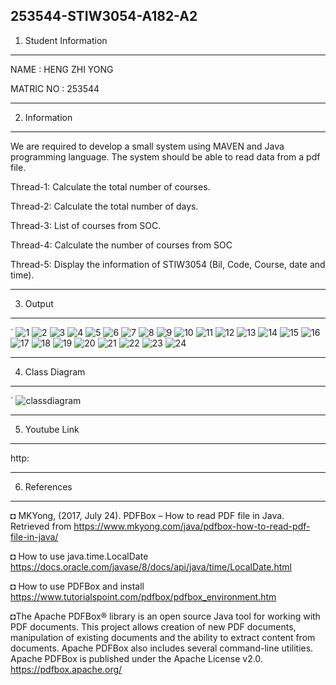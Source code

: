 253544-STIW3054-A182-A2
-----------------------------------------------------------------
1. Student Information
-----------------------------------------------------------------
NAME      : HENG ZHI YONG

MATRIC NO : 253544

-----------------------------------------------------------------
2. Information 
-----------------------------------------------------------------
We are required to develop a small system using MAVEN and Java programming language. The system should be able to read data from a pdf file. 

Thread-1: Calculate the total number of courses.

Thread-2: Calculate the total number of days.

Thread-3: List of courses from SOC.

Thread-4: Calculate the number of courses from SOC

Thread-5: Display the information of STIW3054 (Bil, Code, Course, date and time).


-----------------------------------------------------------------
3. Output
-----------------------------------------------------------------
`
![1](https://user-images.githubusercontent.com/44503116/55541438-9c421c80-56f7-11e9-828d-a42220be8a23.PNG)
![2](https://user-images.githubusercontent.com/44503116/55541483-b419a080-56f7-11e9-9d54-f5deaa9218f6.PNG)
![3](https://user-images.githubusercontent.com/44503116/55541487-b54acd80-56f7-11e9-8288-8ab233a6d9e4.PNG)
![4](https://user-images.githubusercontent.com/44503116/55541492-b5e36400-56f7-11e9-9d81-56bd06c3a679.PNG)
![5](https://user-images.githubusercontent.com/44503116/55541496-b7149100-56f7-11e9-8b80-f7266187186e.PNG)
![6](https://user-images.githubusercontent.com/44503116/55541499-b8de5480-56f7-11e9-953e-439f17b2400c.PNG)
![7](https://user-images.githubusercontent.com/44503116/55541503-ba0f8180-56f7-11e9-8e30-cad1d0eb06bf.PNG)
![8](https://user-images.githubusercontent.com/44503116/55541509-baa81800-56f7-11e9-880d-f690c1371c47.PNG)
![9](https://user-images.githubusercontent.com/44503116/55541513-bbd94500-56f7-11e9-96b8-85e37fa60d69.PNG)
![10](https://user-images.githubusercontent.com/44503116/55541519-bda30880-56f7-11e9-9dd6-c1a2bef6d49e.PNG)
![11](https://user-images.githubusercontent.com/44503116/55541521-bed43580-56f7-11e9-823a-119dd9063811.PNG)
![12](https://user-images.githubusercontent.com/44503116/55541523-c0056280-56f7-11e9-800d-c2dcac0e3d7b.PNG)
![13](https://user-images.githubusercontent.com/44503116/55541530-c1368f80-56f7-11e9-8c69-9216f6349875.PNG)
![14](https://user-images.githubusercontent.com/44503116/55541540-c3005300-56f7-11e9-9428-1892a8760af6.PNG)
![15](https://user-images.githubusercontent.com/44503116/55541542-c4318000-56f7-11e9-9483-3255aba44176.PNG)
![16](https://user-images.githubusercontent.com/44503116/55541546-c562ad00-56f7-11e9-8eca-bf34c3ad7eb8.PNG)
![17](https://user-images.githubusercontent.com/44503116/55541548-c5fb4380-56f7-11e9-8493-8cecb7e694a3.PNG)
![18](https://user-images.githubusercontent.com/44503116/55541551-c7c50700-56f7-11e9-8e57-43b334dcf3db.PNG)
![19](https://user-images.githubusercontent.com/44503116/55541552-c85d9d80-56f7-11e9-8b52-f824af17aead.PNG)
![20](https://user-images.githubusercontent.com/44503116/55541556-c98eca80-56f7-11e9-9b5c-f6b2cf5aa74a.PNG)
![21](https://user-images.githubusercontent.com/44503116/55541561-cabff780-56f7-11e9-8742-c6fe01b4d94f.PNG)
![22](https://user-images.githubusercontent.com/44503116/55541565-cbf12480-56f7-11e9-9234-34902e71b1ee.PNG)
![23](https://user-images.githubusercontent.com/44503116/55541567-cd225180-56f7-11e9-89e8-094a2ac4a1c5.PNG)
![24](https://user-images.githubusercontent.com/44503116/55541572-cf84ab80-56f7-11e9-9e6f-01161ed6837b.PNG)

-----------------------------------------------------------------
4. Class Diagram
-----------------------------------------------------------------
`
![classdiagram](https://user-images.githubusercontent.com/44503116/55541754-30ac7f00-56f8-11e9-8035-6bbd68a08d1f.jpg)


-----------------------------------------------------------------
5. Youtube Link
-----------------------------------------------------------------
http:

-----------------------------------------------------------------
6. References
-----------------------------------------------------------------

◘ MKYong, (2017, July 24). PDFBox – How to read PDF file in Java. Retrieved from https://www.mkyong.com/java/pdfbox-how-to-read-pdf-file-in-java/

◘ How to use java.time.LocalDate 
https://docs.oracle.com/javase/8/docs/api/java/time/LocalDate.html

◘ How to use PDFBox and install
https://www.tutorialspoint.com/pdfbox/pdfbox_environment.htm

◘The Apache PDFBox® library is an open source Java tool for working with PDF documents. This project allows creation of new PDF documents, manipulation of existing documents and the ability to extract content from documents. Apache PDFBox also includes several command-line utilities. Apache PDFBox is published under the Apache License v2.0.
https://pdfbox.apache.org/



